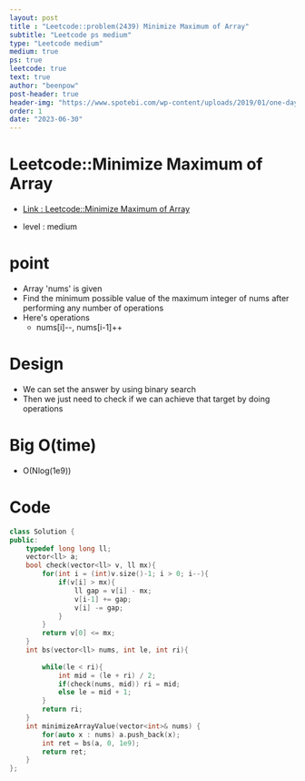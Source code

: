 ```yaml
---
layout: post
title : "Leetcode::problem(2439) Minimize Maximum of Array"
subtitle: "Leetcode ps medium"
type: "Leetcode medium"
medium: true
ps: true
leetcode: true
text: true
author: "beenpow"
post-header: true
header-img: "https://www.spotebi.com/wp-content/uploads/2019/01/one-day-day-one-workout-motivation-spotebi.jpg"
order: 1
date: "2023-06-30"
---
```


# Leetcode::Minimize Maximum of Array
- [Link : Leetcode::Minimize Maximum of Array](https://leetcode.com/problems/minimize-maximum-of-array/description/?envType=study-plan-v2&envId=apple-spring-23-high-frequency)

- level : medium

# point
- Array 'nums' is given
- Find the minimum possible value of the maximum integer of nums after performing any number of operations
- Here's operations
  - nums[i]--, nums[i-1]++

# Design
- We can set the answer by using binary search
- Then we just need to check if we can achieve that target by doing operations

# Big O(time)
- O(Nlog(1e9))

# Code

```cpp
class Solution {
public:
    typedef long long ll;
    vector<ll> a;
    bool check(vector<ll> v, ll mx){
        for(int i = (int)v.size()-1; i > 0; i--){
            if(v[i] > mx){
                ll gap = v[i] - mx;
                v[i-1] += gap;
                v[i] -= gap;
            }
        }
        return v[0] <= mx;
    }
    int bs(vector<ll> nums, int le, int ri){
        
        while(le < ri){
            int mid = (le + ri) / 2;
            if(check(nums, mid)) ri = mid;
            else le = mid + 1;
        }
        return ri;
    }
    int minimizeArrayValue(vector<int>& nums) {
        for(auto x : nums) a.push_back(x);
        int ret = bs(a, 0, 1e9);
        return ret;
    }
};
```
